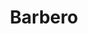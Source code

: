 ---
title: Barbero
date: 
draft: false

# descripcion
description : Dije barbero

materials: Plata 925

color: Plateado

dimensions: 2,5cm x 2,8cm

code: 02-14-0200

type: "Dijes"

categories: []

price: $3.010,00

price_eftvo: $2.555,00

# Images
# first image will be shown in the product page
images:
  # - image: "images/path_to_image"
  # La ubicacion de las imagenes es imagenes/Dijes/Dijes.Plata/02-14-0200-barbero
  - image: "./images/dijes/plata/02-14-0200-navaja.JPG"
---